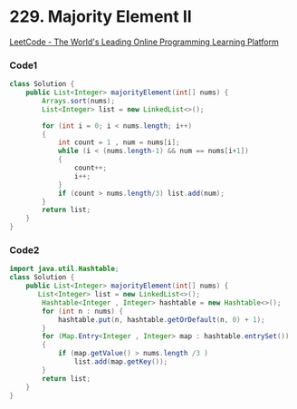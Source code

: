 # 229. Majority Element II

[LeetCode - The World's Leading Online Programming Learning Platform](https://leetcode.com/problems/majority-element-ii/)

### Code1

```java
class Solution {
    public List<Integer> majorityElement(int[] nums) {
        Arrays.sort(nums);
        List<Integer> list = new LinkedList<>();

        for (int i = 0; i < nums.length; i++)
        {
            int count = 1 , num = nums[i];
            while (i < (nums.length-1) && num == nums[i+1])
            {
                count++;
                i++;
            }
            if (count > nums.length/3) list.add(num);
        }
        return list;
    }
}
```

### Code2

```java
import java.util.Hashtable;
class Solution {
    public List<Integer> majorityElement(int[] nums) {
       List<Integer> list = new LinkedList<>();
        Hashtable<Integer , Integer> hashtable = new Hashtable<>();
        for (int n : nums) {
            hashtable.put(n, hashtable.getOrDefault(n, 0) + 1);
        }
        for (Map.Entry<Integer , Integer> map : hashtable.entrySet())
        {
            if (map.getValue() > nums.length /3 )
                list.add(map.getKey());
        }
        return list;  
    }
}
```
